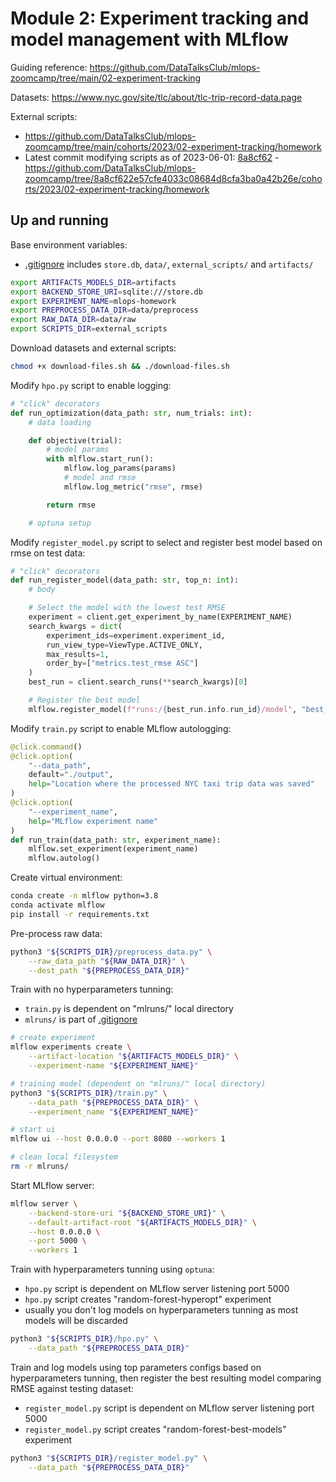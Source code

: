 # Module 2: Experiment tracking and model management with MLflow

Guiding reference: https://github.com/DataTalksClub/mlops-zoomcamp/tree/main/02-experiment-tracking

Datasets: https://www.nyc.gov/site/tlc/about/tlc-trip-record-data.page

External scripts:
- https://github.com/DataTalksClub/mlops-zoomcamp/tree/main/cohorts/2023/02-experiment-tracking/homework
- Latest commit modifying scripts as of 2023-06-01: [8a8cf62](https://github.com/DataTalksClub/mlops-zoomcamp/tree/8a8cf622e57cfe4033c08684d8cfa3ba0a42b26e/cohorts/2023/02-experiment-tracking/homework) - https://github.com/DataTalksClub/mlops-zoomcamp/tree/8a8cf622e57cfe4033c08684d8cfa3ba0a42b26e/cohorts/2023/02-experiment-tracking/homework


## Up and running

Base environment variables:
- [.gitignore](.gitignore) includes `store.db`, `data/`, `external_scripts/` and `artifacts/`
```bash
export ARTIFACTS_MODELS_DIR=artifacts
export BACKEND_STORE_URI=sqlite:///store.db
export EXPERIMENT_NAME=mlops-homework
export PREPROCESS_DATA_DIR=data/preprocess
export RAW_DATA_DIR=data/raw
export SCRIPTS_DIR=external_scripts
```

Download datasets and external scripts:
```bash
chmod +x download-files.sh && ./download-files.sh
```

Modify `hpo.py` script to enable logging:
```python
# "click" decorators
def run_optimization(data_path: str, num_trials: int):
    # data loading

    def objective(trial):
        # model params
        with mlflow.start_run():
            mlflow.log_params(params)
            # model and rmse
            mlflow.log_metric("rmse", rmse)

        return rmse

    # optuna setup
```

Modify `register_model.py` script to select and register best model based on rmse on test data:
```python
# "click" decorators
def run_register_model(data_path: str, top_n: int):
    # body

    # Select the model with the lowest test RMSE
    experiment = client.get_experiment_by_name(EXPERIMENT_NAME)
    search_kwargs = dict(
        experiment_ids=experiment.experiment_id,
        run_view_type=ViewType.ACTIVE_ONLY,
        max_results=1,
        order_by=["metrics.test_rmse ASC"]
    )
    best_run = client.search_runs(**search_kwargs)[0]

    # Register the best model
    mlflow.register_model(f"runs:/{best_run.info.run_id}/model", "best_test_rmse")
```

Modify `train.py` script to enable MLflow autologging:
```python
@click.command()
@click.option(
    "--data_path",
    default="./output",
    help="Location where the processed NYC taxi trip data was saved"
)
@click.option(
    "--experiment_name",
    help="MLflow experiment name"
)
def run_train(data_path: str, experiment_name):
    mlflow.set_experiment(experiment_name)
    mlflow.autolog()
```

Create virtual environment:
```bash
conda create -n mlflow python=3.8
conda activate mlflow
pip install -r requirements.txt
```

Pre-process raw data:
```bash
python3 "${SCRIPTS_DIR}/preprocess_data.py" \
    --raw_data_path "${RAW_DATA_DIR}" \
    --dest_path "${PREPROCESS_DATA_DIR}"
```

Train with no hyperparameters tunning:
- `train.py` is dependent on "mlruns/" local directory
- `mlruns/` is part of [.gitignore](.gitignore)
```bash
# create experiment
mlflow experiments create \
    --artifact-location "${ARTIFACTS_MODELS_DIR}" \
    --experiment-name "${EXPERIMENT_NAME}"

# training model (dependent on "mlruns/" local directory)
python3 "${SCRIPTS_DIR}/train.py" \
    --data_path "${PREPROCESS_DATA_DIR}" \
    --experiment_name "${EXPERIMENT_NAME}"

# start ui
mlflow ui --host 0.0.0.0 --port 8080 --workers 1

# clean local filesystem
rm -r mlruns/
```

Start MLflow server:
```bash
mlflow server \
    --backend-store-uri "${BACKEND_STORE_URI}" \
    --default-artifact-root "${ARTIFACTS_MODELS_DIR}" \
    --host 0.0.0.0 \
    --port 5000 \
    --workers 1
```

Train with hyperparameters tunning using `optuna`:
- `hpo.py` script is dependent on MLflow server listening port 5000
- `hpo.py` script creates "random-forest-hyperopt" experiment
- usually you don't log models on hyperparameters tunning as most models will be discarded
```bash
python3 "${SCRIPTS_DIR}/hpo.py" \
    --data_path "${PREPROCESS_DATA_DIR}"
```

Train and log models using top parameters configs based on hyperparameters tunning, then register the best resulting model comparing RMSE against testing dataset:
- `register_model.py` script is dependent on MLflow server listening port 5000
- `register_model.py` script creates "random-forest-best-models" experiment
```bash
python3 "${SCRIPTS_DIR}/register_model.py" \
    --data_path "${PREPROCESS_DATA_DIR}"
```
